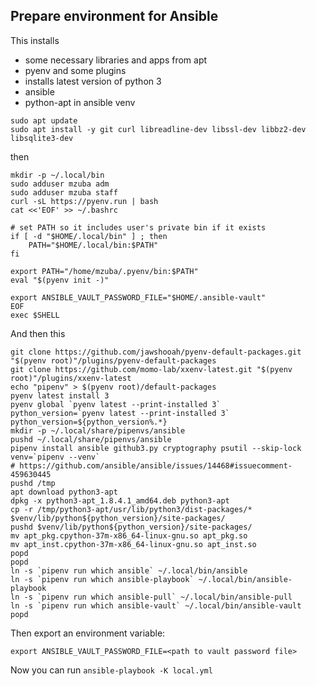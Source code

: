 ## Prepare environment for Ansible

This installs 

* some necessary libraries and apps from apt
* pyenv and some plugins
* installs latest version of python 3
* ansible
* python-apt in ansible venv

```
sudo apt update
sudo apt install -y git curl libreadline-dev libssl-dev libbz2-dev libsqlite3-dev
```

then

```
mkdir -p ~/.local/bin
sudo adduser mzuba adm
sudo adduser mzuba staff
curl -sL https://pyenv.run | bash
cat <<'EOF' >> ~/.bashrc

# set PATH so it includes user's private bin if it exists
if [ -d "$HOME/.local/bin" ] ; then
    PATH="$HOME/.local/bin:$PATH"
fi

export PATH="/home/mzuba/.pyenv/bin:$PATH"
eval "$(pyenv init -)"

export ANSIBLE_VAULT_PASSWORD_FILE="$HOME/.ansible-vault"
EOF
exec $SHELL
```

And then this

```
git clone https://github.com/jawshooah/pyenv-default-packages.git "$(pyenv root)"/plugins/pyenv-default-packages
git clone https://github.com/momo-lab/xxenv-latest.git "$(pyenv root)"/plugins/xxenv-latest
echo "pipenv" > $(pyenv root)/default-packages
pyenv latest install 3
pyenv global `pyenv latest --print-installed 3`
python_version=`pyenv latest --print-installed 3`
python_version=${python_version%.*}
mkdir -p ~/.local/share/pipenvs/ansible
pushd ~/.local/share/pipenvs/ansible
pipenv install ansible github3.py cryptography psutil --skip-lock
venv=`pipenv --venv`
# https://github.com/ansible/ansible/issues/14468#issuecomment-459630445
pushd /tmp
apt download python3-apt
dpkg -x python3-apt_1.8.4.1_amd64.deb python3-apt
cp -r /tmp/python3-apt/usr/lib/python3/dist-packages/* $venv/lib/python${python_version}/site-packages/
pushd $venv/lib/python${python_version}/site-packages/
mv apt_pkg.cpython-37m-x86_64-linux-gnu.so apt_pkg.so
mv apt_inst.cpython-37m-x86_64-linux-gnu.so apt_inst.so
popd
popd
ln -s `pipenv run which ansible` ~/.local/bin/ansible
ln -s `pipenv run which ansible-playbook` ~/.local/bin/ansible-playbook
ln -s `pipenv run which ansible-pull` ~/.local/bin/ansible-pull
ln -s `pipenv run which ansible-vault` ~/.local/bin/ansible-vault
popd
```

Then export an environment variable:

```
export ANSIBLE_VAULT_PASSWORD_FILE=<path to vault password file>
```

Now you can run `ansible-playbook -K local.yml`